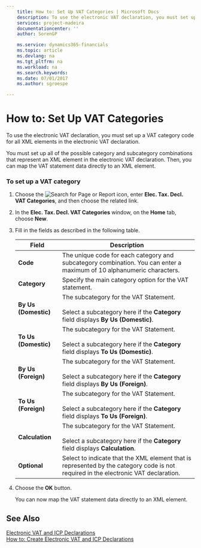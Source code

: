 ```yaml
---
    title: How to: Set Up VAT Categories | Microsoft Docs
    description: To use the electronic VAT declaration, you must set up a VAT category code for all XML elements in the electronic VAT declaration.
    services: project-madeira
    documentationcenter: ''
    author: SorenGP

    ms.service: dynamics365-financials
    ms.topic: article
    ms.devlang: na
    ms.tgt_pltfrm: na
    ms.workload: na
    ms.search.keywords:
    ms.date: 07/01/2017
    ms.author: sgroespe

---
```

# How to: Set Up VAT Categories
To use the electronic VAT declaration, you must set up a VAT category code for all XML elements in the electronic VAT declaration.  
  
 You must set up all of the possible category and subcategory combinations that represent an XML element in the electronic VAT declaration. Then, you can map the VAT statement data directly to an XML element.  
  
### To set up a VAT category  
  
1.  Choose the ![Search for Page or Report](media/ui-search/search_small.png "Search for Page or Report icon") icon, enter **Elec. Tax. Decl. VAT Categories**, and then choose the related link.  
  
2.  In the **Elec. Tax. Decl. VAT Categories** window, on the **Home** tab, choose **New**.  
  
3.  Fill in the fields as described in the following table.  
  
    |Field|Description|  
    |---------------------------------|---------------------------------------|  
    |**Code**|The unique code for each category and subcategory combination. You can enter a maximum of 10 alphanumeric characters.|  
    |**Category**|Specify the main category option for the VAT statement.|  
    |**By Us (Domestic)**|The subcategory for the VAT Statement.<br /><br /> Select a subcategory here if the **Category** field displays **By Us (Domestic)**.|  
    |**To Us (Domestic)**|The subcategory for the VAT Statement.<br /><br /> Select a subcategory here if the **Category** field displays **To Us (Domestic)**.|  
    |**By Us (Foreign)**|The subcategory for the VAT Statement.<br /><br /> Select a subcategory here if the **Category** field displays **By Us (Foreign)**.|  
    |**To Us (Foreign)**|The subcategory for the VAT Statement.<br /><br /> Select a subcategory here if the **Category** field displays **To Us (Foreign)**.|  
    |**Calculation**|The subcategory for the VAT Statement.<br /><br /> Select a subcategory here if the **Category** field displays **Calculation**.|  
    |**Optional**|Select to indicate that the XML element that is represented by the category code is not required in the electronic VAT declaration.|  
  
4.  Choose the **OK** button.  
  
     You can now map the VAT statement data directly to an XML element.  
  
## See Also  
 [Electronic VAT and ICP Declarations](electronic-vat-and-icp-declarations.md)   
 [How to: Create Electronic VAT and ICP Declarations](how-to-create-electronic-vat-and-icp-declarations.md)